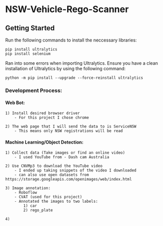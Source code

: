 # NSW-Vehicle-Rego-Scanner

## Getting Started
Run the following commands to install the neccessary libraries:
```
pip install ultralytics
pip install selenium
```

Ran into some errors when importing Ultralytics.
Ensure you have a clean installation of Ultralytics by using the following command:
```
python -m pip install --upgrade --force-reinstall ultralytics
```
### Development Process:

#### Web Bot:

    1) Install desired browser driver
        - For this project I chose chrome

    2) The web page that I will send the data to is ServiceNSW
        - This means only NSW registrations will be read

#### Machine Learning/Object Detection:

    1) Collect data (Take images or find an online video)
        - I used YouTube from - Dash cam Australia

    2) Use CNVMp3 to download the YouTube video 
        - I ended up taking snippets of the video I downloaded
        - can also use open datasets from https://storage.googleapis.com/openimages/web/index.html

    3) Image annotation:
        - Roboflow
        - CVAT (used for this project)
        - Annotated the images to two labels:
            1) car
            2) rego_plate

    4) 